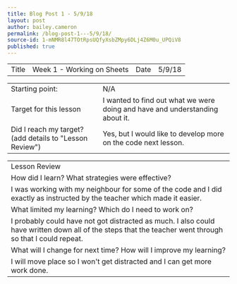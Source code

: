 ```yaml
---
title: Blog Post 1 - 5/9/18
layout: post
author: bailey.cameron
permalink: /blog-post-1---5/9/18/
source-id: 1-mNMR8l47TOtRpsUQfyXsbZMpy6DLj4Z6M0u_UPQiV8
published: true
---
```

<table>
  <tr>
    <td>Title</td>
    <td>Week 1 - Working on Sheets</td>
    <td>Date</td>
    <td>5/9/18</td>
  </tr>
</table>


<table>
  <tr>
    <td>Starting point:</td>
    <td>N/A</td>
  </tr>
  <tr>
    <td>Target for this lesson</td>
    <td>I wanted to find out what we were doing and have and understanding about it.</td>
  </tr>
  <tr>
    <td>Did I reach my target? 
(add details to "Lesson Review")</td>
    <td>Yes, but I would like to develop more on the code next lesson.</td>
  </tr>
</table>


<table>
  <tr>
    <td>Lesson Review</td>
  </tr>
  <tr>
    <td>How did I learn? What strategies were effective? </td>
  </tr>
  <tr>
    <td>I was working with my neighbour for some of the code and I did exactly as instructed by the teacher which made it easier.</td>
  </tr>
  <tr>
    <td>What limited my learning? Which do I need to work on?</td>
  </tr>
  <tr>
    <td>I probably could have not got distracted as much. I also could have written down all of the steps that the teacher went through so that I could repeat.</td>
  </tr>
  <tr>
    <td>What will I change for next time? How will I improve my learning?</td>
  </tr>
  <tr>
    <td>I will move place so I won't get distracted and I can get more work done.</td>
  </tr>
</table>



